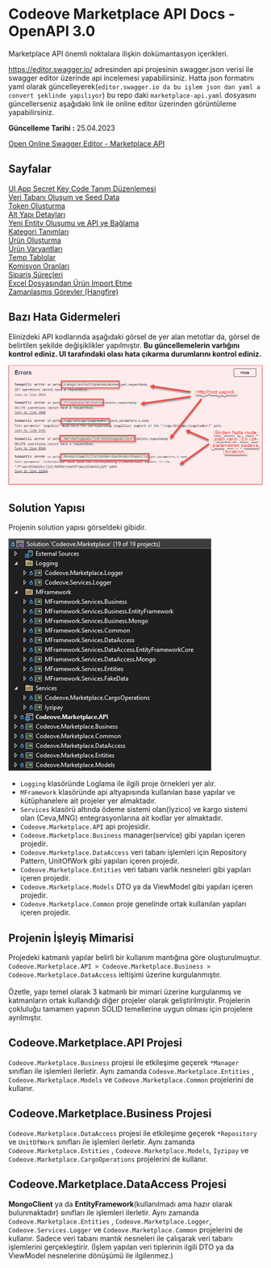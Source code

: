 # Codeove Marketplace API Docs - OpenAPI 3.0

Marketplace API önemli noktalara ilişkin dokümantasyon içerikleri.

https://editor.swagger.io/ adresinden api projesinin swagger.json verisi ile swagger editor üzerinde api incelemesi yapabilirsiniz. Hatta json formatını yaml olarak güncelleyerek(`editor.swagger.io da bu işlem json dan yaml a convert şeklinde yapılıyor`) bu repo daki `marketplace-api.yaml` dosyasını güncellerseniz aşağıdaki link ile online editor üzerinden görüntüleme yapabilirsiniz.

**Güncelleme Tarihi :**
25.04.2023

[Open Online Swagger Editor - Marketplace API](https://editor.swagger.io?url=https://raw.githubusercontent.com/muratbaseren/codeove-marketplace-api-docs/master/marketplace-api.yaml)

## Sayfalar
[UI App Secret Key Code Tanım Düzenlemesi](page-ui-app-secret-key-code.md)<br>
[Veri Tabanı Oluşum ve Seed Data](create-database-seed-data.md)<br>
[Token Oluşturma](token-olusturma.md)<br>
[Alt Yapı Detayları](infrastructure-details.md)<br>
[Yeni Entity Oluşumu ve API ye Bağlama](new-entity-and-api-controller.md)<br>
[Kategori Tanımları](kategori-tanimlari.md)<br>
[Ürün Oluşturma](urun-olusturma.md)<br>
[Ürün Varyantları](urun-varyanti.md)<br>
[Temp Tablolar](temp-tablolar.md)<br>
[Komisyon Oranları](komisyon-oranlari.md)<br>
[Sipariş Süreçleri](siparis-surecleri.md)<br>
[Excel Dosyasından Ürün Import Etme](excel-import.md)<br>
[Zamanlaşmış Görevler (Hangfire)](zamanlasmis-gorevler.md)<br>

## Bazı Hata Gidermeleri
Elinizdeki API kodlarında aşağıdaki görsel de yer alan metotlar da, görsel de belirtilen şekilde değişiklikler yapılmıştır. **Bu güncellemelerin varlığını kontrol ediniz. UI tarafındaki olası hata çıkarma durumlarını kontrol ediniz.**

![fixes](/images/fixes.jpg)

## Solution Yapısı
Projenin solution yapısı görseldeki gibidir. 

![Proje solution mimarisi](/images/solution-projects.jpg?raw=true)

- `Logging` klasöründe Loglama ile ilgili proje örnekleri yer alır. 
- `MFramework` klasöründe api altyapısında kullanılan base yapılar ve kütüphanelere ait projeler yer almaktadır. 
- `Services` klasörü altında ödeme sistemi olan(Iyzico) ve kargo sistemi olan (Ceva,MNG) entegrasyonlarına ait kodlar yer almaktadır.
- `Codeove.Marketplace.API` api projesidir.
- `Codeove.Marketplace.Business` manager(service) gibi yapıları içeren projedir.
- `Codeove.Marketplace.DataAccess` veri tabanı işlemleri için Repository Pattern, UnitOfWork gibi yapıları içeren projedir.
- `Codeove.Marketplace.Entities` veri tabanı varlık nesneleri gibi yapıları içeren projedir.
- `Codeove.Marketplace.Models` DTO ya da ViewModel gibi yapıları içeren projedir.
- `Codeove.Marketplace.Common` proje genelinde ortak kullanılan  yapıları içeren projedir.

## Projenin İşleyiş Mimarisi
Projedeki katmanlı yapılar belirli bir kullanım mantığına göre oluşturulmuştur.<br>
`Codeove.Marketplace.API > Codeove.Marketplace.Business > Codeove.Marketplace.DataAccess` ieltişimi üzerine kurgulanmıştır.<br><br>
Özetle, yapı temel olarak 3 katmanlı bir mimari üzerine kurgulanmış ve katmanların ortak kullandığı diğer projeler olarak geliştirilmiştir. Projelerin çokluluğu tamamen yapının SOLID temellerine uygun olması için projelere ayrılmıştır.

## Codeove.Marketplace.API Projesi 
`Codeove.Marketplace.Business` projesi ile etkileşime geçerek `*Manager` sınıfları ile işlemleri ilerletir. Aynı zamanda `Codeove.Marketplace.Entities` , `Codeove.Marketplace.Models` ve `Codeove.Marketplace.Common` projelerini de kullanır.

## Codeove.Marketplace.Business Projesi 
`Codeove.Marketplace.DataAccess` projesi ile etkileşime geçerek `*Repository` ve `UnitOfWork` sınıfları ile işlemleri ilerletir. Aynı zamanda `Codeove.Marketplace.Entities` , `Codeove.Marketplace.Models`, `Iyzipay` ve `Codeove.Marketplace.CargoOperations` projelerini de kullanır.

## Codeove.Marketplace.DataAccess Projesi 
**MongoClient** ya da **EntityFramework**(kullanılmadı ama hazır olarak bulunmaktadır) sınıfları ile işlemleri ilerletir. Aynı zamanda `Codeove.Marketplace.Entities` , `Codeove.Marketplace.Logger`, `Codeove.Services.Logger` ve `Codeove.Marketplace.Common` projelerini de kullanır. Sadece veri tabanı mantık nesneleri ile çalışarak veri tabanı işlemlerini gerçekleştirir. (İşlem yapılan veri tiplerinin ilgili DTO ya da ViewModel nesnelerine dönüşümü ile ilgilenmez.)
